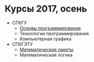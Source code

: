 # Курсы 2017, осень

* СПбГУ
  * [Основы программирования](programming-basics.md)
  * Технологии программирования
  * Компьютерная графика
* СПбГЭТУ
  * [Математические пакеты](mathamatical-packages.md)
  * Математическая логика
